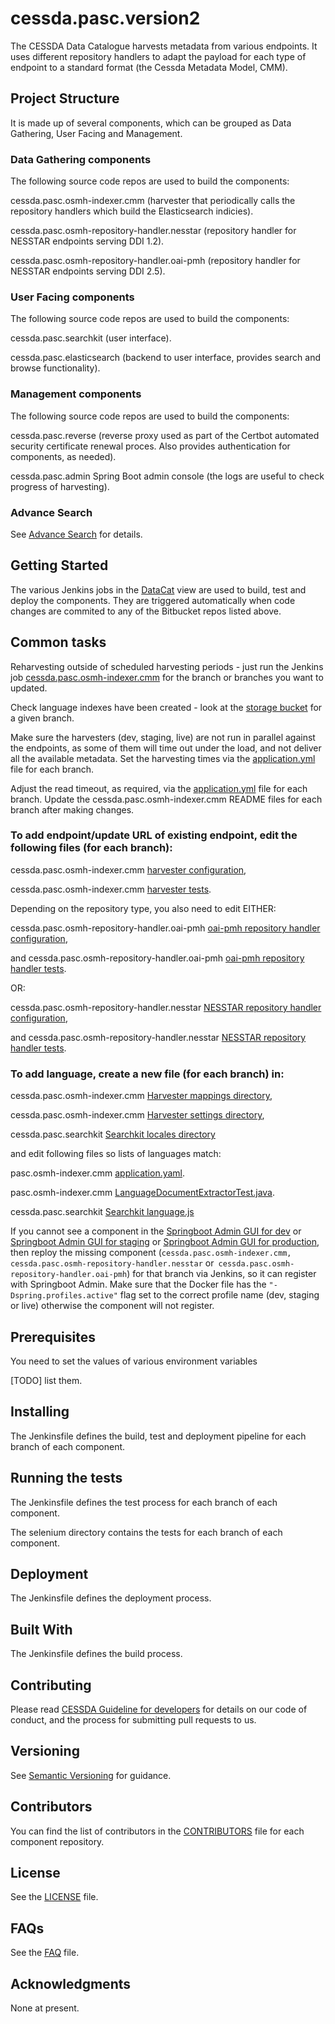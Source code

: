 # cessda.pasc.version2 

The CESSDA Data Catalogue harvests metadata from various endpoints. 
It uses different repository handlers to adapt the payload for each type of endpoint to a standard format (the Cessda Metadata Model, CMM). 

## Project Structure

It is made up of several components, which can be grouped as Data Gathering, User Facing and Management.

### Data Gathering components

The following source code repos are used to build the components:

cessda.pasc.osmh-indexer.cmm (harvester that periodically calls the repository handlers which build the Elasticsearch indicies). 

cessda.pasc.osmh-repository-handler.nesstar (repository handler for NESSTAR endpoints serving DDI 1.2).

cessda.pasc.osmh-repository-handler.oai-pmh (repository handler for NESSTAR endpoints serving DDI 2.5).


### User Facing components

The following source code repos are used to build the components:

cessda.pasc.searchkit (user interface).

cessda.pasc.elasticsearch (backend to user interface, provides search and browse functionality).



### Management components

The following source code repos are used to build the components:

cessda.pasc.reverse (reverse proxy used as part of the Certbot automated security certificate renewal proces. Also provides authentication for components, as needed).

cessda.pasc.admin Spring Boot admin console (the logs are useful to check progress of harvesting).

### Advance Search

See [Advance Search](ADVANCEDSEARCH.md) for details.


## Getting Started

The various Jenkins jobs in the [DataCat](https://cit.cessda.eu/view/DataCat/) view are used to build, test and deploy the components. 
They are triggered automatically when code changes are commited to any of the Bitbucket repos listed above.


## Common tasks

Reharvesting outside of scheduled harvesting periods - just run the Jenkins job [cessda.pasc.osmh-indexer.cmm](https://cit.cessda.eu/job/cessda.pasc.osmh-indexer.cmm/) 
for the branch or branches you want to updated.

Check language indexes have been created - look at the [storage bucket](https://console.cloud.google.com/storage/browser/cessda-pasc-es-dev/indices/?project=cessda-development) for a given branch.

Make sure the harvesters (dev, staging, live) are not run in parallel against the endpoints, as some of them will time out under the load, and not deliver all the available metadata. 
Set the harvesting times via the [application.yml](https://bitbucket.org/cessda/cessda.pasc.osmh-indexer.cmm/src/master/src/main/resources/application.yml) file for each branch.

Adjust the read timeout, as required, via the [application.yml](https://bitbucket.org/cessda/cessda.pasc.osmh-indexer.cmm/src/master/src/main/resources/application.yml) file for each branch. 
Update the cessda.pasc.osmh-indexer.cmm README files for each branch after making changes.

### To add endpoint/update URL of existing endpoint, edit the following files (for each branch):

cessda.pasc.osmh-indexer.cmm [harvester configuration](https://bitbucket.org/cessda/cessda.pasc.osmh-indexer.cmm/src/develop/src/main/resources/application.yml), 

cessda.pasc.osmh-indexer.cmm [harvester tests](https://bitbucket.org/cessda/cessda.pasc.osmh-indexer.cmm/src/develop/src/test/java/eu/cessda/pasc/oci/repository/PascHarvesterDaoTest.java). 

Depending on the repository type, you also need to edit EITHER:

cessda.pasc.osmh-repository-handler.oai-pmh [oai-pmh repository handler configuration](https://bitbucket.org/cessda/cessda.pasc.osmh-repository-handler.oai-pmh/src/development/src/main/resources/application.yml), 

and cessda.pasc.osmh-repository-handler.oai-pmh [oai-pmh repository handler tests](https://bitbucket.org/cessda/cessda.pasc.osmh-repository-handler.oai-pmh/src/development/src/test/java/eu/cessda/pasc/osmhhandler/oaipmh/configuration/HandlerConfigurationPropertiesTest.java). 

OR:

cessda.pasc.osmh-repository-handler.nesstar [NESSTAR repository handler configuration](https://bitbucket.org/cessda/cessda.pasc.osmh-repository-handler.nesstar/src/development/src/main/resources/application.yml), 

and cessda.pasc.osmh-repository-handler.nesstar [NESSTAR repository handler tests](https://bitbucket.org/cessda/cessda.pasc.osmh-repository-handler.nesstar/src/development/src/test/java/eu/cessda/pasc/osmhhandler/nesstar/configuration/HandlerConfigurationPropertiesTest.java). 


### To add language, create a new file (for each branch) in: 

cessda.pasc.osmh-indexer.cmm [Harvester mappings directory](https://bitbucket.org/cessda/cessda.pasc.osmh-indexer.cmm/src/develop/src/main/resources/elasticsearch/mappings/), 

cessda.pasc.osmh-indexer.cmm [Harvester settings directory](https://bitbucket.org/cessda/cessda.pasc.osmh-indexer.cmm/src/develop/src/main/resources/elasticsearch/settings/), 

cessda.pasc.searchkit [Searchkit locales directory](https://bitbucket.org/cessda/cessda.pasc.searchkit/src/master/src/locales/) 

and edit following files so lists of languages match:

pasc.osmh-indexer.cmm [application.yaml](https://bitbucket.org/cessda/cessda.pasc.osmh-indexer.cmm/src/develop/src/main/resources/application.yaml).

pasc.osmh-indexer.cmm [LanguageDocumentExtractorTest.java](https://bitbucket.org/cessda/cessda.pasc.osmh-indexer.cmm/src/develop/src/test/java/eu/cessda/pasc/oci/service/helpers/LanguageDocumentExtractorTest.java).

cessda.pasc.searchkit [Searchkit language.js](https://bitbucket.org/cessda/cessda.pasc.searchkit/src/dev/src/utilities/language.js) 


If you cannot see a component in the [Springboot Admin GUI for dev](https://datacatalogue-dev.cessda.eu/admin/#/) or [Springboot Admin GUI for staging](https://datacatalogue-staging.cessda.eu/admin/#/) or [Springboot Admin GUI for production](https://datacatalogue.cessda.eu/admin/#/),  
then reploy the missing component (`cessda.pasc.osmh-indexer.cmm, cessda.pasc.osmh-repository-handler.nesstar` or` cessda.pasc.osmh-repository-handler.oai-pmh`) for that branch via Jenkins, 
so it can register with Springboot Admin. Make sure that the Docker file has the `"-Dspring.profiles.active"` flag set to the correct profile name (dev, staging or live) otherwise the component will not register.

## Prerequisites

You need to set the values of various environment variables 

[TODO] list them.


## Installing

The Jenkinsfile defines the build, test and deployment pipeline for each branch of each component.


## Running the tests
 
The Jenkinsfile defines the test process for each branch of each component.

The selenium directory contains the tests for each branch of each component.


## Deployment

The Jenkinsfile defines the deployment process.


## Built With

The Jenkinsfile defines the build process.

## Contributing

Please read [CESSDA Guideline for developers](https://bitbucket.org/cessda/cessda.guidelines.cit/wiki/Developers) for details on our code of conduct, and the process for submitting pull requests to us.

## Versioning

See [Semantic Versioning](https://semver.org/) for guidance.

## Contributors

You can find the list of contributors in the [CONTRIBUTORS](CONTRIBUTORS.md) file for each component repository.

## License

See the [LICENSE](LICENSE) file.

## FAQs

See the [FAQ](FAQ.md) file.

## Acknowledgments

None at present.